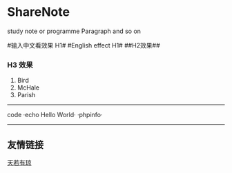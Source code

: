 ShareNote
=========

study note or programme Paragraph and so on

#输入中文看效果 H1#
#English effect H1#
##H2效果##
### H3 效果 ###




1. Bird
2. McHale
3. Parish

-------
code
    ·echo Hello World·
    ·phpinfo·

-------

友情链接
-------

[天若有琼](http://sharenote.sinaapp.com '天若有琼')
